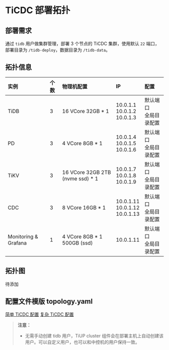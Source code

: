 # TiCDC 部署拓扑

## 部署需求

通过 `tidb` 用户做集群管理，部署 3 个节点的 TiCDC 集群，使用默认 `22` 端口，部署目录为 `/tidb-deploy`，数据目录为 `/tidb-data`。

## 拓扑信息

|实例 | 个数 | 物理机配置 | IP |配置 |
| :-- | :-- | :-- | :-- | :-- |
| TiDB |3 | 16 VCore 32GB * 1 | 10.0.1.1 <br> 10.0.1.2 <br> 10.0.1.3 | 默认端口 <br>  全局目录配置 |
| PD | 3 | 4 VCore 8GB * 1 |10.0.1.4 <br> 10.0.1.5 <br> 10.0.1.6 | 默认端口 <br> 全局目录配置 |
| TiKV | 3 | 16 VCore 32GB 2TB (nvme ssd) * 1 | 10.0.1.7 <br> 10.0.1.8 <br> 10.0.1.9 | 默认端口 <br> 全局目录配置 |
| CDC | 3 | 8 VCore 16GB * 1 | 10.0.1.11 <br> 10.0.1.12 <br> 10.0.1.13 | 默认端口 <br> 全局目录配置 |
| Monitoring & Grafana | 1 | 4 VCore 8GB * 1 500GB (ssd) | 10.0.1.11 | 默认端口 <br> 全局目录配置 |

## 拓扑图

待添加

## 配置文件模版 topology.yaml

[简单 TiCDC 配置](/simple-mini.yaml)
[复杂 TiCDC 配置](/complex-mini.yaml)

> **注意：**
>
> - 无需手动创建 tidb 用户，TiUP cluster 组件会在部署主机上自动创建该用户。可以自定义用户，也可以和中控机的用户保持一致。
